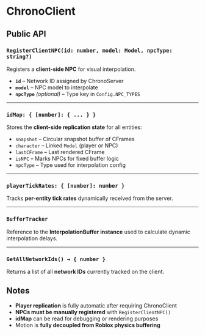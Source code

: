 # ChronoClient

## Public API

### `RegisterClientNPC(id: number, model: Model, npcType: string?)`

Registers a **client-side NPC** for visual interpolation.

- **`id`** – Network ID assigned by ChronoServer  
- **`model`** – NPC model to interpolate  
- **`npcType`** *(optional)* – Type key in `Config.NPC_TYPES`  

---

### `idMap: { [number]: { ... } }`

Stores the **client-side replication state** for all entities:

- `snapshot` – Circular snapshot buffer of CFrames  
- `character` – Linked `Model` (player or NPC)  
- `lastCFrame` – Last rendered CFrame  
- `isNPC` – Marks NPCs for fixed buffer logic  
- `npcType` – Type used for interpolation config  

---

### `playerTickRates: { [number]: number }`

Tracks **per-entity tick rates** dynamically received from the server.

---

### `BufferTracker`

Reference to the **InterpolationBuffer instance** used to calculate dynamic interpolation delays.

---

### `GetAllNetworkIds() → { number }`

Returns a list of all **network IDs** currently tracked on the client.


## Notes

- **Player replication** is fully automatic after requiring ChronoClient  
- **NPCs must be manually registered** with `RegisterClientNPC()`  
- **idMap** can be read for debugging or rendering purposes  
- Motion is **fully decoupled from Roblox physics buffering**


